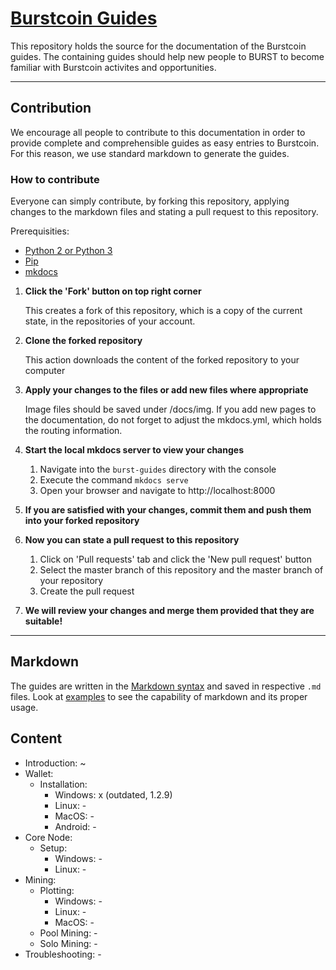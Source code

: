 # [Burstcoin Guides](https://poc-consortium.github.io/burstcoin-guides/)

This repository holds the source for the documentation of the Burstcoin guides. The containing guides should help new people to BURST to become familiar with Burstcoin activites and opportunities.

<hr>

## Contribution

We encourage all people to contribute to this documentation in order to provide complete and comprehensible guides as easy entries to Burstcoin. For this reason, we use standard markdown to generate the guides. 

### How to contribute

Everyone can simply contribute, by forking this repository, applying changes to the markdown files and stating a pull request to this repository.

Prerequisities:
* [Python 2 or Python 3](https://www.python.org/downloads/)
* [Pip](https://pip.pypa.io/en/stable/installing/)
* [mkdocs](http://www.mkdocs.org/#installation)

1. **Click the 'Fork' button on top right corner**
   
   This creates a fork of this repository, which is a copy of the current state, in the repositories of your account.
   
2. **Clone the forked repository**

   This action downloads the content of the forked repository to your computer
   
3. **Apply your changes to the files or add new files where appropriate**

   Image files should be saved under /docs/img. If you add new pages to the documentation, do not forget to adjust the mkdocs.yml, which holds the routing information.
   
4. **Start the local mkdocs server to view your changes**
    1. Navigate into the `burst-guides` directory with the console
    2. Execute the command `mkdocs serve`
    3. Open your browser and navigate to http://localhost:8000
    
5. **If you are satisfied with your changes, commit them and push them into your forked repository**
6. **Now you can state a pull request to this repository**
    1. Click on 'Pull requests' tab and click the 'New pull request' button
    2. Select the master branch of this repository and the master branch of your repository
    3. Create the pull request
    
7. **We will review your changes and merge them provided that they are suitable!**

<hr>

## Markdown

The guides are written in the [Markdown syntax](https://daringfireball.net/projects/markdown/syntax) and saved in respective `.md` files. Look at [examples](https://markdown-it.github.io/) to see the capability of markdown and its proper usage.

## Content

  - Introduction: ~
  - Wallet:
    - Installation:
      - Windows: x (outdated, 1.2.9)
      - Linux: -
      - MacOS: -
      - Android: -
  - Core Node:
    - Setup:
      - Windows: -
      - Linux: -
  - Mining:
    - Plotting:
      - Windows: -
      - Linux: -
      - MacOS: -
    - Pool Mining: -
    - Solo Mining: -
  - Troubleshooting: -
